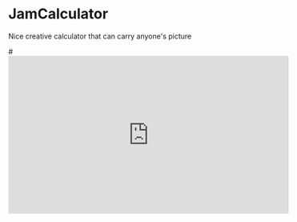 # JamCalculator
Nice creative calculator that can carry anyone's picture

#<iframe width="560" height="315" src="https://www.youtube.com/embed/GYBAIWDR1kQ" frameborder="0" allow="accelerometer; autoplay; encrypted-media; gyroscope; picture-in-picture" allowfullscreen></iframe>
